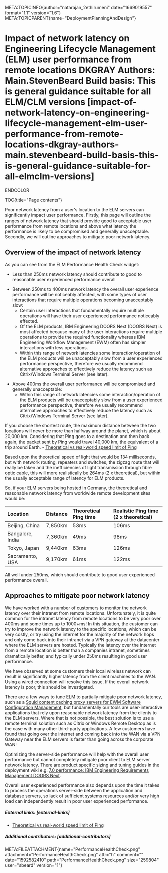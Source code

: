 META:TOPICINFO{author="natarajan_2ethirumeni" date="1669019557"
format="1.1" version="1.6"}
META:TOPICPARENT{name="DeploymentPlanningAndDesign"}

# Impact of network latency on Engineering Lifecycle Management (ELM) user performance from remote locations DKGRAY Authors: Main.StevenBeard Build basis: This is general guidance suitable for all ELM/CLM versions [impact-of-network-latency-on-engineering-lifecycle-management-elm-user-performance-from-remote-locations-dkgray-authors-main.stevenbeard-build-basis-this-is-general-guidance-suitable-for-all-elmclm-versions]

ENDCOLOR

TOC{title="Page contents"}

Poor network latency from a user's location to the ELM servers can
significantly impact user performance. Firstly, this page will outline
the ranges of network latency that should provide good to acceptable
user performance from remote locations and above what latency the
performance is likely to be compromised and generally unacceptable.
Secondly, we will outline approaches to mitigate poor network latency.

## Overview of the impact of network latency

As you can see from the ELM Performance Health Check widget:

-   Less than 250ms network latency should contribute to good to
    reasonable user experienced performance overall

<!-- -->

-   Between 250ms to 400ms network latency the overall user experience
    performance will be noticeably affected, with some types of user
    interactions that require multiple operations becoming unacceptably
    slow:
    -   Certain user interactions that fundamentally require multiple
        operations will have their user experienced performance
        noticeably effected.
    -   Of the ELM products, IBM Engineering DOORS Next (DOORS Next) is
        most affected because many of the user interactions require
        multiple operations to provide the required functionality
        whereas IBM Engineering Workflow Management (EWM) often has
        simpler interactions with less operations.
    -   Within this range of network latencies some
        interaction/operation of the ELM products will be unacceptably
        slow from a user experienced performance perspective, therefore
        we usually recommend alternative approaches to effectively
        reduce the latency such as Citrix/Windows Terminal Server (see
        later).

<!-- -->

-   Above 400ms the overall user performance will be compromised and
    generally unacceptable:
    -   Within this range of network latencies some
        interaction/operation of the ELM products will be unacceptably
        slow from a user experienced performance perspective, therefore
        we usually recommend alternative approaches to effectively
        reduce the latency such as Citrix/Windows Terminal Server (see
        later).

If you choose the shortest route, the maximum distance between the two
locations will never be more than halfway around the planet, which is
about 20,000 km. Considering that Ping goes to a destination and then
back again, the packet sent by Ping would travel 40,000 km, the
equivalent of a trip around Earth. - [Theoretical vs real-world speed
limit of
Ping](https://www.pingdom.com/blog/theoretical-vs-real-world-speed-limit-of-ping/)

Based upon the theoretical speed of light that would be 134
milliseconds, but with network routing, repeaters and switches, the
zigzag route that will really be taken and the inefficiencies of light
transmission through fibre optic cable, this will more realistically be
264ms (2 x theoretical), but within the usually acceptable range of
latency for ELM products.

So, if your ELM servers being hosted in Germany, the theoretical and
reasonable network latency from worldwide remote development sites would
be:

| Location | Distance | Theoretical Ping time | Realistic Ping time (2 x theoretical) |
|:---|:---|:---|:---|
| Beijing, China | 7,850km | 53ms | 106ms |
| Bangalore, India | 7,360km | 49ms | 98ms |
| Tokyo, Japan | 9,440km | 63ms | 126ms |
| Sacramento, USA | 9,170km | 61ms | 122ms |

All well under 250ms, which should contribute to good user experienced
performance overall.

## Approaches to mitigate poor network latency

We have worked with a number of customers to monitor the network latency
over their intranet from remote locations. Unfortunately, it is quite
common for the intranet latency from remote locations to be very poor
over 400ms and some times up to 1000+ms! In this situation, the customer
can try to improve the network latency to the specific locations, which
can be very costly, or try using the internet for the majority of the
network hops and only come back into their intranet via a VPN gateway at
the datacenter where the ELM servers are hosted. Typically the latency
over the internet from a remote location is better than a companies
intranet, sometimes dramatically better, and typically under 250ms
resulting in good user performance.

We have observed at some customers their local wireless network can
result in significantly higher latency from the client machines to the
WAN. Using a wired connection will resolve this issue. If the overall
network latency is poor, this should be investigated.

There are a few ways to tune ELM to partially mitigate poor network
latency, such as a [Squid content caching proxy servers for EWM Software
Configuration
Management](https://jazz.net/wiki/bin/view/Deployment/SquidProxyJazzSCMWindows),
but fundamentally our tools are user-interactive applications that rely
upon reasonable network latency from the clients to the ELM servers.
Where that is not possible, the best solution is to use a remote
terminal solution such as Citrix or Windows Remote Desktop as is the
case with many other third-party applications. A few customers have
found that going over the internet and coming back into the WAN via a
VPN Gateway near the ELM servers is faster than going across the
corporate WAN!

Optimizing the server-side performance will help with the overall user
performance but cannot completely mitigate poor client to ELM server
network latency. There are product specific sizing and tuning guides in
the deployment wiki e.g. [7.0 performance: IBM Engineering Requirements
Management DOORS Next](RequirementsManagement70Performance).

Overall user experienced performance also depends upon the time it takes
to process the operations server-side between the application and
database servers, so lack of sufficient systems resources and/or very
high load can independently result in poor user experienced performance.

##### External links: [external-links]

-   [Theoretical vs real-world speed limit of
    Ping](https://www.pingdom.com/blog/theoretical-vs-real-world-speed-limit-of-ping/)

##### Additional contributors: [additional-contributors]

META:FILEATTACHMENT{name="PerformanceHealthCheck.png"
attachment="PerformanceHealthCheck.png" attr="h" comment=""
date="1592582410" path="PerformanceHealthCheck.png" size="259804"
user="sbeard" version="1"}
